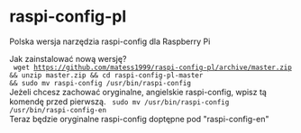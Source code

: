 # raspi-config-pl
Polska wersja narzędzia raspi-config dla Raspberry Pi

Jak zainstalować nową wersję?<br>
<code>
wget https://github.com/matess1999/raspi-config-pl/archive/master.zip && unzip master.zip && cd raspi-config-pl-master && sudo mv raspi-config /usr/bin/raspi-config
</code><br>
Jeżeli chcesz zachować oryginalne, angielskie raspi-config, wpisz tą komendę przed pierwszą.
<code>
sudo mv /usr/bin/raspi-config /usr/bin/raspi-config-en
</code><br>
Teraz będzie oryginalne raspi-config doptępne pod "raspi-config-en"
